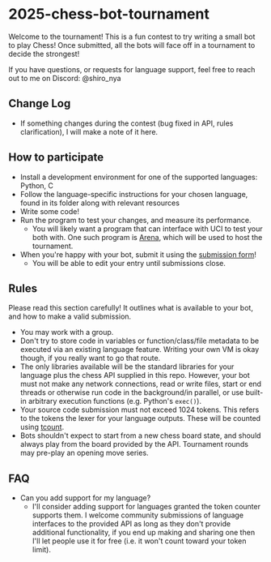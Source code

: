 # 2025-chess-bot-tournament
Welcome to the tournament! This is a fun contest to try writing a small bot to play Chess! Once submitted, all the bots will face off in a tournament to decide the strongest!

If you have questions, or requests for language support, feel free to reach out to me on Discord: @shiro_nya

## Change Log
- If something changes during the contest (bug fixed in API, rules clarification), I will make a note of it here.

## How to participate
- Install a development environment for one of the supported languages: Python, C
- Follow the language-specific instructions for your chosen language, found in its folder along with relevant resources
- Write some code!
- Run the program to test your changes, and measure its performance.
  - You will likely want a program that can interface with UCI to test your both with. One such program is [Arena](http://www.playwitharena.de), which will be used to host the tournament.
- When you're happy with your bot, submit it using the [submission form](https://forms.gle/hUD66B5Aec3Z64aJ7)!
  - You will be able to edit your entry until submissions close.

## Rules
Please read this section carefully! It outlines what is available to your bot, and how to make a valid submission.
- You may work with a group.
- Don't try to store code in variables or function/class/file metadata to be executed via an existing language feature. Writing your own VM is okay though, if you really want to go that route.
- The only libraries available will be the standard libraries for your language plus the chess API supplied in this repo. However, your bot must not make any network connections, read or write files, start or end threads or otherwise run code in the background/in parallel, or use built-in arbitrary execution functions (e.g. Python's `exec()`).
- Your source code submission must not exceed 1024 tokens. This refers to the tokens the lexer for your language outputs. These will be counted using [tcount](https://github.com/RRethy/tcount/tree/master).
- Bots shouldn't expect to start from a new chess board state, and should always play from the board provided by the API. Tournament rounds may pre-play an opening move series.

## FAQ
- Can you add support for my language?
  - I'll consider adding support for languages granted the token counter supports them. I welcome community submissions of language interfaces to the provided API as long as they don't provide additional functionality, if you end up making and sharing one then I'll let people use it for free (i.e. it won't count toward your token limit).
